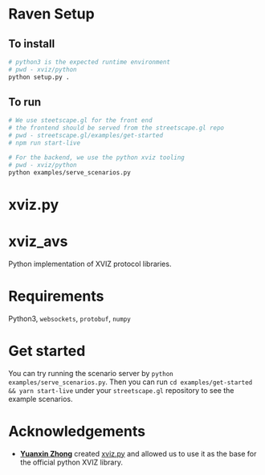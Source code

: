 # Raven Setup

## To install
```bash
# python3 is the expected runtime environment
# pwd - xviz/python
python setup.py .
```
## To run
```bash
# We use steetscape.gl for the front end
# the frontend should be served from the streetscape.gl repo
# pwd - streetscape.gl/examples/get-started
# npm run start-live

# For the backend, we use the python xviz tooling
# pwd - xviz/python
python examples/serve_scenarios.py
```

# xviz.py
# xviz_avs

Python implementation of XVIZ protocol libraries.

# Requirements

Python3, `websockets`, `protobuf`, `numpy`

# Get started

You can try running the scenario server by `python examples/serve_scenarios.py`. Then you can run `cd examples/get-started && yarn start-live` under your `streetscape.gl` repository to see the example scenarios.

# Acknowledgements

 * **[Yuanxin Zhong](https://github.com/cmpute)** created [xviz.py](https://github.com/cmpute/xviz.py) and allowed us to use it as the base for the official python XVIZ library.
